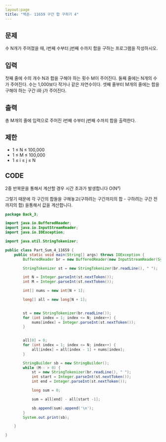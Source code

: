 ```yaml
---
layout:page
title: "백준- 11659 구간 합 구하기 4"
---
```


## 문제

수 N개가 주어졌을 때, i번째 수부터 j번째 수까지 합을 구하는 프로그램을 작성하시오.

## 입력

첫째 줄에 수의 개수 N과 합을 구해야 하는 횟수 M이 주어진다. 둘째 줄에는 N개의 수가 주어진다. 수는 1,000보다 작거나 같은 자연수이다. 셋째 줄부터 M개의 줄에는 합을 구해야 하는 구간 i와 j가 주어진다.

## 출력

총 M개의 줄에 입력으로 주어진 i번째 수부터 j번째 수까지 합을 출력한다.





## 제한

- 1 ≤ N ≤ 100,000
- 1 ≤ M ≤ 100,000
- 1 ≤ i ≤ j ≤ N



## CODE

2중 반복문을 통해서 계산할 경우 시간 초과가 발생합니다 O(N²)

그렇기 때문에  각 구간의 합들을 구해놓고(구하려는 구간까지의 합 -  구하려는 구간 전까지의 합) 을통해서 값을 계산합니다.

```java
package Back_3;

import java.io.BufferedReader;
import java.io.InputStreamReader;
import java.io.IOException;

import java.util.StringTokenizer;

public class Part_Sum_4_11659 {
	public static void main(String[] args) throws IOException {
		BufferedReader br = new BufferedReader(new InputStreamReader(System.in));

		StringTokenizer st = new StringTokenizer(br.readLine(), " ");

		int N = Integer.parseInt(st.nextToken());
		int M = Integer.parseInt(st.nextToken());

		int[] nums = new int[N + 1];

		long[] all = new long[N + 1];

		
		st = new StringTokenizer(br.readLine());
		for (int index = 1; index <= N; index++) {
			nums[index] = Integer.parseInt(st.nextToken());
		}

		
		all[0] = 0;
		for (int index = 1; index <= N; index++) {
			all[index] = all[index - 1] + nums[index];
		}

		StringBuilder sb = new StringBuilder();
		while (M-- > 0) {
			st = new StringTokenizer(br.readLine(), " ");
			int start = Integer.parseInt(st.nextToken());
			int end = Integer.parseInt(st.nextToken());

			long sum = 0;

			sum = all[end] - all[start -1];

			sb.append(sum).append('\n');
		}
		System.out.print(sb);

	}

}

```

